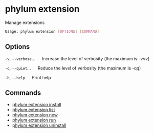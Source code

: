 # phylum extension

Manage extensions

```sh
Usage: phylum extension [OPTIONS] [COMMAND]
```

## Options

`-v`, `--verbose`...
&emsp; Increase the level of verbosity (the maximum is -vvv)

`-q`, `--quiet`...
&emsp; Reduce the level of verbosity (the maximum is -qq)

`-h`, `--help`
&emsp; Print help

## Commands

* [phylum extension install](./phylum_extension_install.md)
* [phylum extension list](./phylum_extension_list.md)
* [phylum extension new](./phylum_extension_new.md)
* [phylum extension run](./phylum_extension_run.md)
* [phylum extension uninstall](./phylum_extension_uninstall.md)
